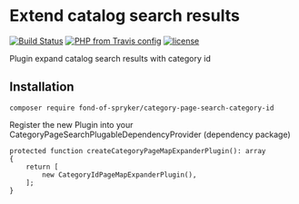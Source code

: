 # Extend catalog search results
[![Build Status](https://travis-ci.org/fond-of/spryker-category.svg?branch=master)](https://travis-ci.org/fond-of-spryker/category-page-search-category-id)
[![PHP from Travis config](https://img.shields.io/travis/php-v/symfony/symfony.svg)](https://php.net/)
[![license](https://img.shields.io/github/license/mashape/apistatus.svg)](https://packagist.org/packages/fond-of-spryker/category-page-search-category-id)

Plugin expand catalog search results with category id

## Installation

```
composer require fond-of-spryker/category-page-search-category-id
```

Register the new Plugin into your CategoryPageSearchPlugableDependencyProvider (dependency package)

```
protected function createCategoryPageMapExpanderPlugin(): array
{
    return [
        new CategoryIdPageMapExpanderPlugin(),
    ];
}
```